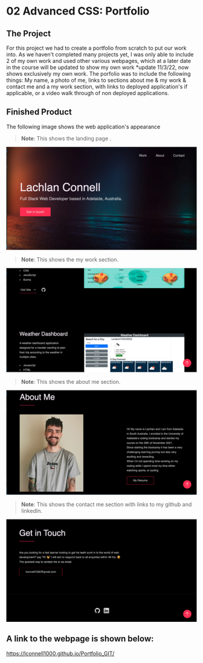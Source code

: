 # 02 Advanced CSS: Portfolio

## The Project

For this project we had to create a portfolio from scratch to put our work into. As we haven't completed many projects yet, I was only able to include 2 of my own work and used other various webpages, which at a later date in the course will be updated to show my own work *update 11/3/22, now shows exclusively my own work. The porfolio was to include the following things: My name, a photo of me, links to sections about me & my work & contact me and a my work section, with links to deployed application's if applicable, or a video walk through of non deployed applications.

## Finished Product

The following image shows the web application's appearance 

> **Note**: This shows the landing page .

![Landing page](./assets/images/landingpage.png)

> **Note**: This shows the my work section.

![My work](./assets/images/mywork.png)

> **Note**: This shows the about me section.

![About me](./assets/images/aboutme.png)

> **Note**: This shows the contact me section with links to my github and linkedIn.

![About me](./assets/images/contactme.png)



## A link to the webpage is shown below:
https://lconnell1000.github.io/Portfolio_GIT/

